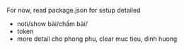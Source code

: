 For now, read package.json for setup detailed

-   noti/show bài/chấm bài/
-   token
-   more detail cho phong phu, clear muc tieu, dinh huong

